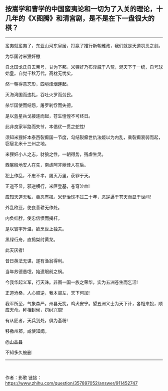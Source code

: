 ## 按嵩学和曹学的中国蛮夷论和一切为了入关的理论，十几年的《X图腾》和清宫剧，是不是在下一盘很大的棋？

----
蛮夷就蛮夷了，东亚山河东皇居，打赢了推行新朝雅政，我们就是天道罚恶之剑。

为华国讨米狸奸檄

自北国戈氏自去帝号，甘为下邦。米狸奸乃布淫威于八荒，混天下于一统，自号球始皇。自觉千秋万代，高枕无忧矣。

然一朝得意忘形，四境烽烟连起。

灭海湾国而违礼，吞吐火罗而劳民。

杀华国使而结怨，屠罗刹俘而失德。

是以蓝星兵戈接连而起，苍生惶惶不可终日。

此非良家半路而失节，本倡优一贯之蛇性!

须知米狸奸本泰西裂癫国一节度，勾结裂癫世仇法姬以为内乱，乘裂癫衰弱而起，窃居北米十三州之地。

米狸奸小人之志，豺狼之性，一朝得势，残虐生灵。

西屠殷地安人在先，南虐阿非丽佳人在后。

犯上作乱，不忠不孝，屠灭万里，获罪于天。

正道不显，邪逆横行，米匪登基，苍穹泣血!

应知天道无私，善恶有报。米菲治球不过二十年，恶逆逼于苍天而显于世间!

外乱欧亚，使良善耕无作处。

内负红脖，使忠信愤而揭杆。

是以寰宇升温，欲烹世上独夫。

黑绿行舟，直捣桀纣黄龙。

此天厌者!

昔日英法无谋，遂有渔翁得利。

当年苏德愚氓，始遗眼前之祸。

今我华起义军，行天诛。非图一国一族之荣华，实为五洲苍生而乞活!

正道沧桑，人心顺逆，我本闾左，天下何加!

我军所至，气象森严。州县无扰，鸡犬安宁。望五洲义士为天下计，各相来投，顺应天命。拜相封侯，罚纣兴周!

有从匪者，天兵到处，俱为齑粉!

移檄州郡，咸使知闻。

[@山高县](//www.zhihu.com/people/cfe67735a81c5f32dcf45b2dc340d4f4)

不知多久被删

----

<br>

作者：影歌
链接：https://www.zhihu.com/question/357897052/answer/911452747
